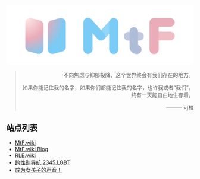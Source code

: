 <!-- markdownlint-disable-next-line -->
[![MtF.wiki](/profile/mtf-wiki.svg)](https://mtf.wiki)

<!-- markdownlint-disable no-inline-html -->

> <p align="right">不向焦虑与抑郁投降，这个世界终会有我们存在的地方。</p>
>
> <p align="right">如果你能记住我的名字，如果你们都能记住我的名字，也许我或者“我们”，终有一天能自由地生存着。</p>
>
> <p align="right">——— 可橙</p>

## 站点列表

- [MtF.wiki](https://mtf.wiki)
- [MtF.wiki Blog](https://blog.mtf.wiki)
- [RLE.wiki](https://rle.wiki)
- [跨性别导航 2345.LGBT](https://2345.lgbt)
- [成为女孩子的声音！](https://mtf-wiki.github.io/jyosei-guide)
